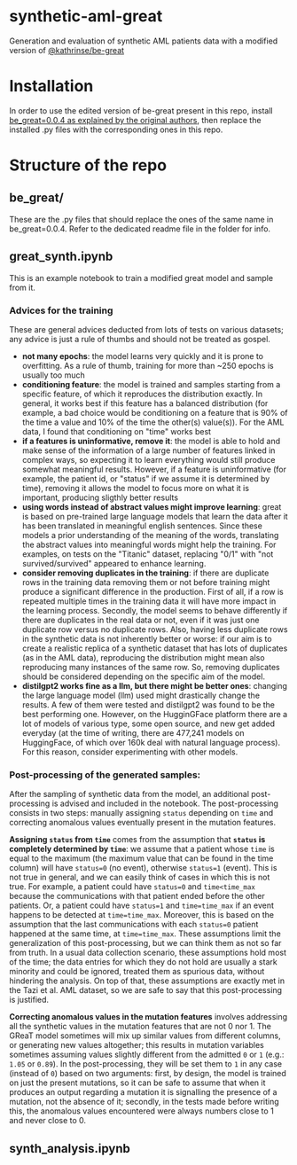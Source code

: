# synthetic-aml-great
Generation and evaluation of synthetic AML patients data with a modified version of [@kathrinse/be-great](https://github.com/kathrinse/be_great/tree/main)

# Installation

In order to use the edited version of be-great present in this repo, install [be_great=0.0.4 as explained by the original authors](https://github.com/kathrinse/be_great/tree/main), then replace the installed .py files with the corresponding ones in this repo.

# Structure of the repo

## be_great/ 

These are the .py files that should replace the ones of the same name in be_great=0.0.4. Refer to the dedicated readme file in the folder for info.

## great_synth.ipynb

This is an example notebook to train a modified great model and sample from it.

### Advices for the training

These are general advices deducted from lots of tests on various datasets; any advice is just a rule of thumbs and should not be treated as gospel.

- __not many epochs__: the model learns very quickly and it is prone to overfitting. As a rule of thumb, training for more than ~250 epochs is usually too much
- __conditioning feature__: the model is trained and samples starting from a specific feature, of which it reproduces the distribution exactly. In general, it works best if this feature has a balanced distribution (for example, a bad choice would be conditioning on a feature that is 90% of the time a value and 10% of the time the other(s) value(s)). For the AML data, I found that conditioning on "time" works best
- __if a features is uninformative, remove it__: the model is able to hold and make sense of the information of a large number of features linked in complex ways, so expecting it to learn everything would still produce somewhat meaningful results. However, if a feature is uninformative (for example, the patient id, or "status" if we assume it is determined by time), removing it allows the model to focus more on what it is important, producing sligthly better results
- __using words instead of abstract values might improve learning__: great is based on pre-trained large language models that learn the data after it has been translated in meaningful english sentences. Since these models a prior understanding of the meaning of the words, translating the abstract values into meaningful words might help the training. For examples, on tests on the "Titanic" dataset, replacing "0/1" with "not survived/survived" appeared to enhance learning. 
- __consider removing duplicates in the training__: if there are duplicate rows in the training data removing them or not before training might produce a significant difference in the production. First of all, if a row is repeated multiple times in the training data it will have more impact in the learning process. Secondly, the model seems to behave differently if there are duplicates in the real data or not, even if it was just one duplicate row versus no duplicate rows. Also, having less duplicate rows in the synthetic data is not inherently better or worse: if our aim is to create a realistic replica of a synthetic dataset that has lots of duplicates (as in the AML data), reproducing the distribution might mean also reproducing many instances of the same row. So, removing duplicates should be considered depending on the specific aim of the model.
- __distilgpt2 works fine as a llm, but there might be better ones__: changing the large language model (llm) used might drastically change the results. A few of them were tested and distilgpt2 was found to be the best performing one. However, on the HugginGFace platform there are a lot of models of various type, some open source, and new get added everyday (at the time of writing, there are 477,241 models on HuggingFace, of which over 160k deal with natural language process). For this reason, consider experimenting with other models.


### Post-processing of the generated samples:

After the sampling of synthetic data from the model, an additional post-processing is advised and included in the notebook. The post-processing consists in two steps: manually assigning ```status``` depending on ```time``` and correcting anomalous values eventually present in the mutation features.

__Assigning ```status``` from ```time```__ comes from the assumption that __```status``` is completely determined by ```time```__: we assume that a patient whose ```time``` is equal to the maximum (the maximum value that can be found in the time column) will have ```status=0``` (no event), otherwise ```status=1``` (event). This is not true in general, and we can easily think of cases in which this is not true. For example, a patient could have ```status=0``` and ```time<time_max``` because the communications with that patient ended before the other patients. Or, a patient could have ```status=1``` and ```time=time_max``` if an event happens to be detected at ```time=time_max```. Moreover, this is based on the assumption that the last communications with each ```status=0``` patient happened at the same time, at ```time=time_max```. 
These assumptions limit the generalization of this post-processing, but we can think them as not so far from truth. In a usual data collection scenario, these assumptions hold most of the time; the data entries for which they do not hold are usually a stark minority and could be ignored, treated them as spurious data, without hindering the analysis. On top of that, these assumptions are exactly met in the Tazi et al. AML dataset, so we are safe to say that this post-processing is justified.


__Correcting anomalous values in the mutation features__ involves addressing all the synthetic values in the mutation features that are not 0 nor 1. The GReaT model sometimes will mix up similar values from different columns, or generating new values altogether; this results in mutation variables sometimes assuming values slightly different from the admitted ```0``` or ```1``` (e.g.: ```1.05``` or ```0.89```). In the post-processing, they will be set them to ```1``` in any case (instead of ```0```) based on two arguments: first, by design, the model is trained on just the present mutations, so it can be safe to assume that when it produces an output regarding a mutation it is signalling the presence of a mutation, not the absence of it; secondly, in the tests made before writing this, the anomalous values encountered were always numbers close to 1 and never close to 0.


## synth_analysis.ipynb







